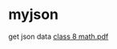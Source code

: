 # myjson
get json data
[class 8 math.pdf](https://github.com/sabuj-inc/myjson/files/10836499/class.8.math.pdf)
